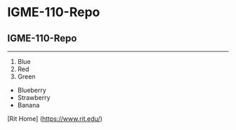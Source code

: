 # IGME-110-Repo
## IGME-110-Repo
---
1. Blue
2. Red
3. Green

- Blueberry
- Strawberry
- Banana

[Rit Home] (https://www.rit.edu/)
